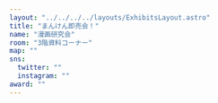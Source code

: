 ```yaml
---
layout: "../../../../layouts/ExhibitsLayout.astro"
title: "まんけん即売会！"
name: "漫画研究会"
room: "3階資料コーナー"
map: ""
sns:
  twitter: ""
  instagram: ""
award: ""
---
```


